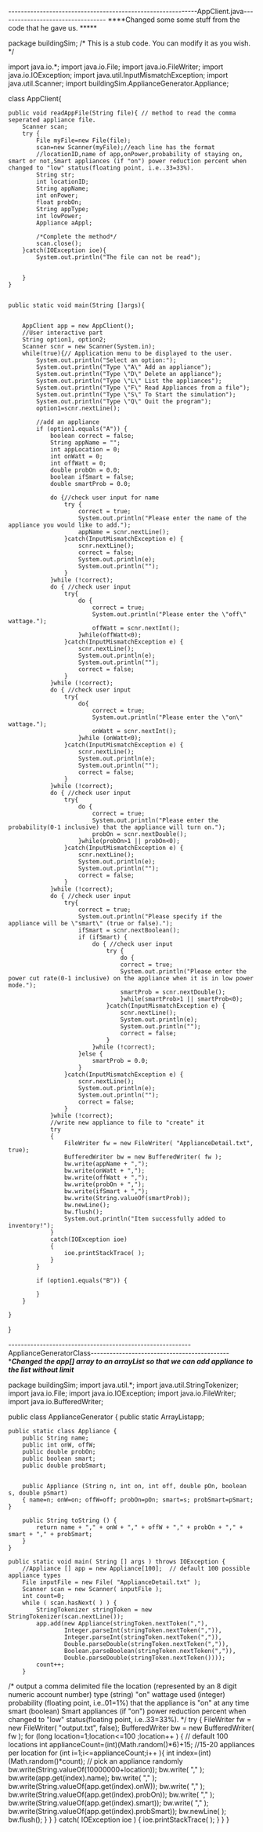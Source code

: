 ------------------------------------------------------------AppClient.java----------------------------------
****Changed some some stuff from the code that he gave us. *****


package buildingSim;
/* This is a stub code. You can modify it as you wish. */

import java.io.*;
import java.io.File;
import java.io.FileWriter;
import java.io.IOException;
import java.util.InputMismatchException;
import java.util.Scanner;
import buildingSim.ApplianceGenerator.Appliance;

class AppClient{
	
	public void readAppFile(String file){ // method to read the comma seperated appliance file.
		Scanner scan;
		try {
			File myFile=new File(file);
			scan=new Scanner(myFile);//each line has the format
			//locationID,name of app,onPower,probability of staying on, smart or not,Smart appliances (if "on") power reduction percent when changed to "low" status(floating point, i.e..33=33%).
			String str;
			int locationID;
			String appName;
			int onPower;
			float probOn;
			String appType;
			int lowPower;
			Appliance aAppl;
			
			/*Complete the method*/
			scan.close();
		}catch(IOException ioe){ 
			System.out.println("The file can not be read");
			
			
		}
	}
	
	
	public static void main(String []args){
		
		
		AppClient app = new AppClient();
		//User interactive part
		String option1, option2;
		Scanner scnr = new Scanner(System.in);
		while(true){// Application menu to be displayed to the user.
			System.out.println("Select an option:");
			System.out.println("Type \"A\" Add an appliance");
			System.out.println("Type \"D\" Delete an appliance");	
			System.out.println("Type \"L\" List the appliances");
			System.out.println("Type \"F\" Read Appliances from a file");
			System.out.println("Type \"S\" To Start the simulation");
			System.out.println("Type \"Q\" Quit the program");
			option1=scnr.nextLine();
			
			//add an appliance
			if (option1.equals("A")) {
				boolean correct = false;
				String appName = "";
				int appLocation = 0;
				int onWatt = 0;
				int offWatt = 0;
				double probOn = 0.0;
				boolean ifSmart = false;
				double smartProb = 0.0;
				
				do {//check user input for name
					try {
						correct = true;
						System.out.println("Please enter the name of the appliance you would like to add.");
						appName = scnr.nextLine();
					}catch(InputMismatchException e) {
						scnr.nextLine();
						correct = false;
						System.out.println(e);
						System.out.println("");
					}
				}while (!correct);
				do { //check user input
					try{
						do {
							correct = true;
							System.out.println("Please enter the \"off\" wattage.");
							offWatt = scnr.nextInt();
						}while(offWatt<0);
					}catch(InputMismatchException e) {
						scnr.nextLine();
						System.out.println(e);
						System.out.println("");
						correct = false;
					}
				}while (!correct);
				do { //check user input
					try{
						do{
							correct = true;
							System.out.println("Please enter the \"on\" wattage.");
							onWatt = scnr.nextInt();
						}while (onWatt<0);
					}catch(InputMismatchException e) {
						scnr.nextLine();
						System.out.println(e);
						System.out.println("");
						correct = false;
					}
				}while (!correct);
				do { //check user input
					try{
						do {
							correct = true;
							System.out.println("Please enter the probability(0-1 inclusive) that the appliance will turn on.");
							probOn = scnr.nextDouble();
						}while(probOn>1 || probOn<0);
					}catch(InputMismatchException e) {
						scnr.nextLine();
						System.out.println(e);
						System.out.println("");
						correct = false;
					}
				}while (!correct);
				do { //check user input
					try{
						correct = true;
						System.out.println("Please specify if the appliance will be \"smart\" (true or false).");
						ifSmart = scnr.nextBoolean();
						if (ifSmart) {
							do { //check user input
								try { 
									do {
									correct = true;
									System.out.println("Please enter the power cut rate(0-1 inclusive) on the appliance when it is in low power mode.");
									smartProb = scnr.nextDouble();
									}while(smartProb>1 || smartProb<0);
								}catch(InputMismatchException e) {
									scnr.nextLine();
									System.out.println(e);
									System.out.println("");
									correct = false;
								}
							}while (!correct);
						}else {
							smartProb = 0.0;
						}
					}catch(InputMismatchException e) {
						scnr.nextLine();
						System.out.println(e);
						System.out.println("");
						correct = false;
					}
				}while (!correct);
				//write new appliance to file to "create" it
				try
				{
					FileWriter fw = new FileWriter( "ApplianceDetail.txt", true);
					BufferedWriter bw = new BufferedWriter( fw );
					bw.write(appName + ",");
					bw.write(onWatt + ",");
					bw.write(offWatt + ",");
					bw.write(probOn + ",");
					bw.write(ifSmart + ",");
					bw.write(String.valueOf(smartProb));
					bw.newLine();
					bw.flush();
					System.out.println("Item successfully added to inventory!");
				}
				catch(IOException ioe)
				{
					ioe.printStackTrace( );
				}
			}
			
			if (option1.equals("B")) {
				
			}
		}

	}
}

----------------------------------------------------------ApplianceGeneratorClass--------------------------------------------
******Changed the app[] array to an arrayList so that we can add appliance to the list without limit*****

package buildingSim;
import java.util.*;
import java.util.StringTokenizer;
import java.io.File;
import java.io.IOException;
import java.io.FileWriter;
import java.io.BufferedWriter;

public class ApplianceGenerator {
	public static ArrayList<Appliance>app;
	
	public static class Appliance {
		public String name;
		public int onW, offW; 
		public double probOn; 
		public boolean smart; 
		public double probSmart;
		

		public Appliance (String n, int on, int off, double pOn, boolean s, double pSmart)
		{ name=n; onW=on; offW=off; probOn=pOn; smart=s; probSmart=pSmart; }

		public String toString () {
			return name + "," + onW + "," + offW + "," + probOn + "," + smart + "," + probSmart;
		}
	}

	public static void main( String [] args ) throws IOException {
		//Appliance [] app = new Appliance[100];  // default 100 possible appliance types
		File inputFile = new File( "ApplianceDetail.txt" );
		Scanner scan = new Scanner( inputFile );
		int count=0;
		while ( scan.hasNext( ) ) {
			StringTokenizer stringToken = new StringTokenizer(scan.nextLine());
			app.add(new Appliance(stringToken.nextToken(","),
					Integer.parseInt(stringToken.nextToken(",")),
					Integer.parseInt(stringToken.nextToken(",")),
					Double.parseDouble(stringToken.nextToken(",")),
					Boolean.parseBoolean(stringToken.nextToken(",")),
					Double.parseDouble(stringToken.nextToken())));
			count++;
		}
/*
output a comma delimited file
the location (represented by an 8 digit numeric account number)
type (string)
"on" wattage used (integer)
probability (floating point, i.e..01=1%) that the appliance is "on" at any time
smart (boolean) 
Smart appliances (if "on") power reduction percent when changed to "low" status(floating point, i.e..33=33%).
*/
		try
		{
			FileWriter fw = new FileWriter( "output.txt", false);
			BufferedWriter bw = new BufferedWriter( fw );
			for (long location=1;location<=100 ;location++ ) {   // default 100 locations
				int applianceCount=(int)(Math.random()*6)+15;  //15-20 appliances per location 
				for (int i=1;i<=applianceCount;i++ ){
					int index=(int)(Math.random()*count);  // pick an appliance randomly
					bw.write(String.valueOf(10000000+location));
					bw.write( "," );		
					bw.write(app.get(index).name);
					bw.write( "," );		
					bw.write(String.valueOf(app.get(index).onW));
					bw.write( "," );									
					bw.write(String.valueOf(app.get(index).probOn));
					bw.write( "," );		
					bw.write(String.valueOf(app.get(index).smart));
					bw.write( "," );
					bw.write(String.valueOf(app.get(index).probSmart));
					bw.newLine( );
					bw.flush();
				}
			}
		}
		catch( IOException ioe )
		{
			ioe.printStackTrace( );
		}
	}
}
